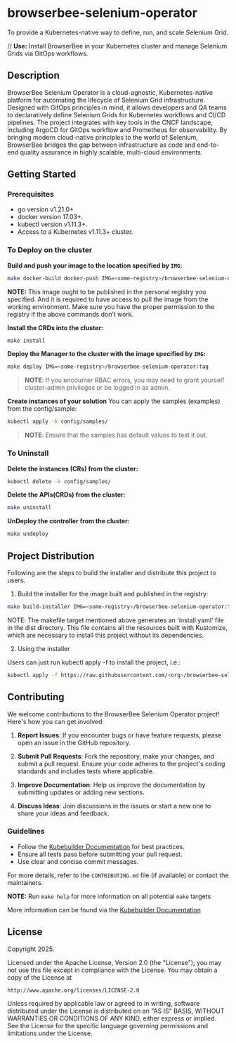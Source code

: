 # browserbee-selenium-operator
To provide a Kubernetes-native way to define, run, and scale Selenium Grid.

// **Use:** Install BrowserBee in your Kubernetes cluster and manage Selenium Grids via GitOps workflows.

## Description
BrowserBee Selenium Operator is a cloud-agnostic, Kubernetes-native platform for automating the lifecycle of Selenium Grid infrastructure. Designed with GitOps principles in mind, it allows developers and QA teams to declaratively define Selenium Grids for Kubernetes workflows and CI/CD pipelines. The project integrates with key tools in the CNCF landscape, including ArgoCD for GitOps workflow and Prometheus for observability. By bringing modern cloud-native principles to the world of Selenium, BrowserBee bridges the gap between infrastructure as code and end-to-end quality assurance in highly scalable, multi-cloud environments.

## Getting Started

### Prerequisites
- go version v1.21.0+
- docker version 17.03+.
- kubectl version v1.11.3+.
- Access to a Kubernetes v1.11.3+ cluster.

### To Deploy on the cluster
**Build and push your image to the location specified by `IMG`:**

```sh
make docker-build docker-push IMG=<some-registry>/browserbee-selenium-operator:tag
```

**NOTE:** This image ought to be published in the personal registry you specified.
And it is required to have access to pull the image from the working environment.
Make sure you have the proper permission to the registry if the above commands don’t work.

**Install the CRDs into the cluster:**

```sh
make install
```

**Deploy the Manager to the cluster with the image specified by `IMG`:**

```sh
make deploy IMG=<some-registry>/browserbee-selenium-operator:tag
```

> **NOTE**: If you encounter RBAC errors, you may need to grant yourself cluster-admin
privileges or be logged in as admin.

**Create instances of your solution**
You can apply the samples (examples) from the config/sample:

```sh
kubectl apply -k config/samples/
```

>**NOTE**: Ensure that the samples has default values to test it out.

### To Uninstall
**Delete the instances (CRs) from the cluster:**

```sh
kubectl delete -k config/samples/
```

**Delete the APIs(CRDs) from the cluster:**

```sh
make uninstall
```

**UnDeploy the controller from the cluster:**

```sh
make undeploy
```

## Project Distribution

Following are the steps to build the installer and distribute this project to users.

1. Build the installer for the image built and published in the registry:

```sh
make build-installer IMG=<some-registry>/browserbee-selenium-operator:tag
```

NOTE: The makefile target mentioned above generates an 'install.yaml'
file in the dist directory. This file contains all the resources built
with Kustomize, which are necessary to install this project without
its dependencies.

2. Using the installer

Users can just run kubectl apply -f <URL for YAML BUNDLE> to install the project, i.e.:

```sh
kubectl apply -f https://raw.githubusercontent.com/<org>/browserbee-selenium-operator/<tag or branch>/dist/install.yaml
```

## Contributing

We welcome contributions to the BrowserBee Selenium Operator project! Here's how you can get involved:

1. **Report Issues**: If you encounter bugs or have feature requests, please open an issue in the GitHub repository.

2. **Submit Pull Requests**: Fork the repository, make your changes, and submit a pull request. Ensure your code adheres to the project's coding standards and includes tests where applicable.

3. **Improve Documentation**: Help us improve the documentation by submitting updates or adding new sections.

4. **Discuss Ideas**: Join discussions in the issues or start a new one to share your ideas and feedback.

### Guidelines
- Follow the [Kubebuilder Documentation](https://book.kubebuilder.io/introduction.html) for best practices.
- Ensure all tests pass before submitting your pull request.
- Use clear and concise commit messages.

For more details, refer to the `CONTRIBUTING.md` file (if available) or contact the maintainers.

**NOTE:** Run `make help` for more information on all potential `make` targets

More information can be found via the [Kubebuilder Documentation](https://book.kubebuilder.io/introduction.html)

## License

Copyright 2025.

Licensed under the Apache License, Version 2.0 (the "License");
you may not use this file except in compliance with the License.
You may obtain a copy of the License at

    http://www.apache.org/licenses/LICENSE-2.0

Unless required by applicable law or agreed to in writing, software
distributed under the License is distributed on an "AS IS" BASIS,
WITHOUT WARRANTIES OR CONDITIONS OF ANY KIND, either express or implied.
See the License for the specific language governing permissions and
limitations under the License.

